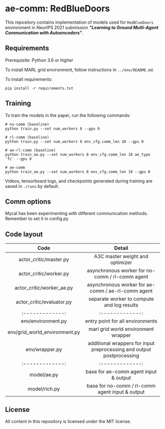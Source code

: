 # ae-comm: RedBlueDoors
This repository contains implementation of models used for `RedBlueDoors` environment
in NeurIPS 2021 submission ***"Learning to Ground Multi-Agent Communication with Autoencoders"***.

## Requirements
Prerequisite: Python 3.6 or higher

To install MARL grid environment, follow instructions in `../env/README.md`.

To install requirements:
```setup
pip install -r requirements.txt
```

## Training
To train the models in the paper, run the following commands:
```train
# no-comm (baseline)
python train.py --set num_workers 8 --gpu 0

# rl-comm (baseline)
python train.py --set num_workers 8 env_cfg.comm_len 10 --gpu 0

# ae-rl-comm (baseline)
python train_ae.py --set num_workers 8 env_cfg.comm_len 10 ae_type 'fc' --gpu 0

# ae-comm
python train_ae.py --set num_workers 8 env_cfg.comm_len 10 --gpu 0
```

Videos, tensorboard logs, and checkpoints generated during training are saved in `./runs` by default.

## Comm options
Mycal has been experimenting with different communication methods. Remember to set it in config.py


## Code layout

| Code          | Detail |
| :-------------: |:-------------:|
| actor_critic/master.py | A3C master weight and optimizer |
| actor_critic/worker.py | asynchronous worker for no-comm / rl-comm agent|
| actor_critic/worker_ae.py | asynchronous worker for ae-comm / ae-rl-comm agent|
| actor_critic/evaluator.py | separate worker to compute and log results |
| :-------------: |:-------------:|
| env/environment.py | entry point for all environments | 
| env/grid_world_environment.py | marl grid world environment wrapper |
| env/wrapper.py | additional wrappers for input preprocessing and output postprocessing |
| :-------------: |:-------------:|
| model/ae.py | base for ae-comm agent input & output | 
| model/rich.py | base for no-comm / rl-comm agent input & output | 

## License
All content in this repository is licensed under the MIT license.